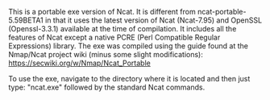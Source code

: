 This is a portable exe version of Ncat. It is different from ncat-portable-5.59BETA1 in that it uses the latest version of Ncat (Ncat-7.95) and OpenSSL (Openssl-3.3.1) available at the time of compilation. It includes all the features of Ncat except a native PCRE (Perl Compatible Regular Expressions) library.
The exe was compiled using the guide found at the Nmap/Ncat project wiki (minus some slight modifications):
https://secwiki.org/w/Nmap/Ncat_Portable

To use the exe, navigate to the directory where it is located and then just type: "ncat.exe" followed by the standard Ncat commands.
